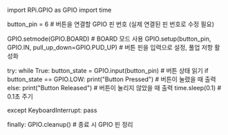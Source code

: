 import RPi.GPIO as GPIO
import time

button_pin = 6  # 버튼을 연결할 GPIO 핀 번호 (실제 연결된 핀 번호로 수정 필요)

GPIO.setmode(GPIO.BOARD)  # BOARD 모드 사용
GPIO.setup(button_pin, GPIO.IN, pull_up_down=GPIO.PUD_UP)  # 버튼 핀을 입력으로 설정, 풀업 저항 활성화

try:
    while True:
        button_state = GPIO.input(button_pin)  # 버튼 상태 읽기
        if button_state == GPIO.LOW:
            print("Button Pressed")  # 버튼이 눌렸을 때 출력
        else:
            print("Button Released")  # 버튼이 눌리지 않았을 때 출력
        time.sleep(0.1)  # 0.1초 주기

except KeyboardInterrupt:
    pass

finally:
    GPIO.cleanup()  # 종료 시 GPIO 핀 정리
